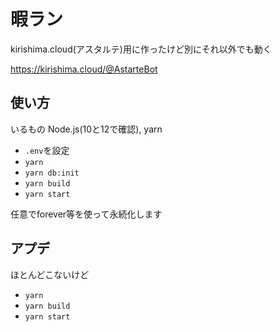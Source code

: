 # 暇ラン

kirishima.cloud(アスタルテ)用に作ったけど別にそれ以外でも動く

https://kirishima.cloud/@AstarteBot

## 使い方

いるもの Node.js(10と12で確認), yarn

* `.env`を設定
* `yarn`
* `yarn db:init`
* `yarn build`
* `yarn start`

任意でforever等を使って永続化します

## アプデ

ほとんどこないけど

* `yarn`
* `yarn build`
* `yarn start`